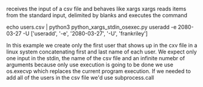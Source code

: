 receives the input of a csv file and behaves like xargs 
xargs reads items from the standard input, delimited by blanks and executes the command 

echo users.csv | python3 python_xargs_stdin_osexec.py  useradd -e 2080-03-27 -U 
['useradd', '-e', '2080-03-27', '-U', 'frankriley']


In this example we create only the first  user that shows up in the cxv file in a linux system concatenating first and last name of each user.
We expect only one input in the stdin, the name of the csv file and an infinite numebr of arguments
because only use execution is going to be done we use os.execvp which replaces the current program execution. If we needed to add all of the users in the csv file we'd use subprocess.call

